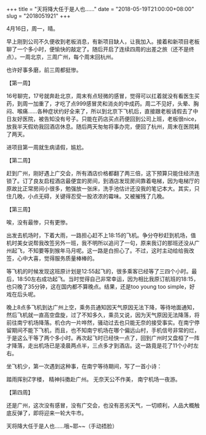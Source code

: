 +++
title = "天将降大任于是人也……"
date = "2018-05-19T21:00:00+08:00"
slug = "2018051921"
+++

4月16日，周一，晴。

早上刚到公司不久便收到老板消息，有新项目缺人，让我加入。接着和新项目老板聊了一个多小时，便愉快的敲定了。随后开启了连续四周的出差之旅（还不是终点）。一周北京，三周广州，每个周末回杭州。

也许好事多磨，前三周都挺惨。

【第一周】

16号聊完，17号就奔赴北京，周末有点轻微的感冒，觉得可以扛着就没有看医生买药，到周一加重了，才吃了点999感冒灵和消炎的中成药。周二不见好，头晕、胸闷、喉痛……各种症状约好全来了，所以到北京下飞机后，直接跟老板请假去了中日友好医院，被告知没有号子。只能在药店买点药便回到公司上班，老板很nice，放我半天假劝我回酒店休息。随后两天匆匆将事办完，便回了杭州，周末在医院耗了两天。

进项目第一周就生病请假，尴尬。

【第二周】

赶到广州，刚好遇上广交会，所有酒店价格都翻了两三倍，这下预算只能住经济连锁了。订了良友启程酒店最便宜的房间，到酒店发现房间靠着电梯，因为电梯厅的原故比正常房间小很多，勉强放一张床，洗手池估计还没我的笔记本大。其实，只住几晚，小点无碍，关键得忍受一股浓浓的霉味。又被摧残了几晚。

【第三周】

唉，没有最惨，只有更惨。

出发去机场时，下着大雨，一路担心赶不上18:15的飞机。争分夺秒赶到机场，值机时美女说帮我改签另外一班，我不明所以追问了一句，原来我订的那班还没从广州起飞，不知要等到猴年马月呢。这一路是白担心了。不过，这时主动给给我改签，心中大喜，觉得服务质量棒棒的。

等飞机的时候发现这班原计划是12:55起飞的，很多乘客已经等了三四个小时。最后，18:50左右成功起飞。当时觉得自己非常幸运，因为相比我原订航班的18:15，也只晚了35分钟，这在国内都不算晚点。结果，还是too young too simple，好戏在后头呢。

晚上8点多飞机到达广州上空，乘务员通知因天气原因无法下降，等待地面通知，然后飞机就一直高空盘旋，过了不知多久，乘员又说，因为天气原因无法降落，将前往南宁机场降落。机仓内一片哗然，骚动过去也只能无奈的接受事实。在南宁停留期间不能下飞机，而且，也不知南宁机场在哪个偏远山村，手机信号非常的烂，于是这么干等了两个多小时。再次起飞时已经快一点了，回到广州时又盘桓了一阵才降落，走出机场已是凌晨两点半，三点多才到酒店。这一路竟是花了11个小时左右。

坐飞机少，第一次遇到这种事，在南宁等待期间，写了一首小诗：

踏雨挥别Z字楼，
精神抖擞赴广州。
无奈天公不作美，
南宁机场一夜游。

【第四周】

还是广州，这次没有感冒，没有广交会，也没有恶劣天气，一切顺利，人品大概触底反弹了，即将迎来一轮大牛市。

天将降大任于是人也……哦~耶~~（手动捂脸）


